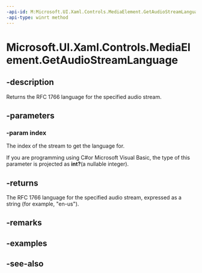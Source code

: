 ```yaml
---
-api-id: M:Microsoft.UI.Xaml.Controls.MediaElement.GetAudioStreamLanguage(Windows.Foundation.IReference{System.Int32})
-api-type: winrt method
---
```


<!-- Method syntax
public string GetAudioStreamLanguage(Windows.Foundation.IReference<System.Int32> index)
-->

# Microsoft.UI.Xaml.Controls.MediaElement.GetAudioStreamLanguage

## -description
Returns the RFC 1766 language for the specified audio stream.

## -parameters
### -param index
The index of the stream to get the language for.

<!--Projection dochack:-->
If you are programming using C#or Microsoft Visual Basic, the type of this parameter is projected as **int?**(a nullable integer).

## -returns
The RFC 1766 language for the specified audio stream, expressed as a string (for example, "en-us").

## -remarks

## -examples

## -see-also
